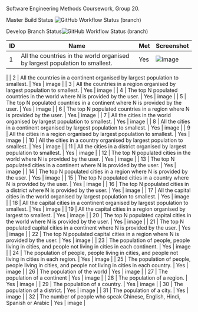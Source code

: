 Software Engineering Methods Coursework, Group 20.

Master Build Status ![GitHub Workflow Status (branch)](https://img.shields.io/github/actions/workflow/status/SEM-G20/coursework/main.yml?branch=master)

Develop Branch Status![GitHub Workflow Status (branch)](https://img.shields.io/github/actions/workflow/status/SEM-G20/coursework/main.yml?branch=develop)


| ID    | Name | Met  | Screenshot |
|-------|------|------|------------|
| 1     | All the countries in the world organised by largest population to smallest. | Yes | ![image](https://github.com/SEM-G20/Coursework/assets/157507841/a3afee00-8254-4f55-97d2-c69c0c391ba7)
 |
| 2     | All the countries in a continent organised by largest population to smallest. | Yes | image |
| 3     | All the countries in a region organised by largest population to smallest. | Yes | image |
| 4     | The top N populated countries in the world where N is provided by the user. | Yes | image |
| 5     | The top N populated countries in a continent where N is provided by the user. | Yes | image |
| 6     | The top N populated countries in a region where N is provided by the user. | Yes | image |
| 7     | All the cities in the world organised by largest population to smallest. | Yes | image |
| 8     | All the cities in a continent organised by largest population to smallest. | Yes | image |
| 9     | All the cities in a region organised by largest population to smallest. | Yes | image |
| 10    | All the cities in a country organised by largest population to smallest. | Yes | image |
| 11    | All the cities in a district organised by largest population to smallest. | Yes | image |
| 12    | The top N populated cities in the world where N is provided by the user. | Yes | image |
| 13    | The top N populated cities in a continent where N is provided by the user. | Yes | image |
| 14    | The top N populated cities in a region where N is provided by the user. | Yes | image |
| 15    | The top N populated cities in a country where N is provided by the user. | Yes | image |
| 16    | The top N populated cities in a district where N is provided by the user. | Yes | image |
| 17    | All the capital cities in the world organised by largest population to smallest. | Yes | image |
| 18    | All the capital cities in a continent organised by largest population to smallest. | Yes | image |
| 19    | All the capital cities in a region organised by largest to smallest. | Yes | image |
| 20    | The top N populated capital cities in the world where N is provided by the user. | Yes | image |
| 21    | The top N populated capital cities in a continent where N is provided by the user. | Yes | image |
| 22    | The top N populated capital cities in a region where N is provided by the user. | Yes | image |
| 23    | The population of people, people living in cities, and people not living in cities in each continent. | Yes | image |
| 24    | The population of people, people living in cities, and people not living in cities in each region. | Yes | image |
| 25    | The population of people, people living in cities, and people not living in cities in each country. | Yes | image |
| 26    | The population of the world | Yes | image |
| 27    | The population of a continent | Yes | image |
| 28    | The population of a region. | Yes | image |
| 29    | The population of a country. | Yes | image |
| 30    | The population of a district. | Yes | image |
| 31    | The population of a city. | Yes | image |
| 32    | The number of people who speak Chinese, English, Hindi, Spanish or Arabic | Yes | image |
